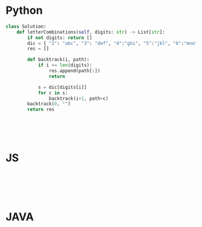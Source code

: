 # Python

```python
class Solution:
    def letterCombinations(self, digits: str) -> List[str]:
        if not digits: return []
        dic = { "2": "abc", "3": "def", "4":"ghi", "5":"jkl", "6":"mno", "7":"pqrs", "8":"tuv", "9":"wxyz"}
        res = []

        def backtrack(i, path):
            if i >= len(digits):
                res.append(path[:])
                return

            s = dic[digits[i]]
            for c in s:
                backtrack(i+1, path+c)
        backtrack(0, "")
        return res
```

<br />
<br />
<br />

# JS
```js

```

<br />
<br />
<br />

# JAVA
```java

```